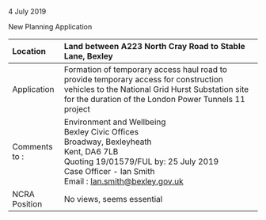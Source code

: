 4 July 2019

New Planning Application

| Location          | Land between A223 North Cray Road to Stable Lane, Bexley                                                                                                                                                                                    |
| :---------------- | :------------------------------------------------------------------------------------------------------------------------------------------------------------------------------------------------------------------------------------------ |
| Application       | Formation of temporary access haul road to provide temporary access for construction vehicles to the National Grid Hurst Substation site for the duration of the London Power Tunnels 11 project                                            |
| Comments <br>to : | Environment and Wellbeing <br>Bexley Civic Offices <br>Broadway, Bexleyheath <br>Kent, DA6 7LB <br>Quoting 19/01579/FUL by: 25 July 2019 <br>Case Officer - Ian Smith <br>Email : [Ian.smith@bexley.gov.uk](mailto:Ian.smith@bexley.gov.uk) |
| NCRA Position     | No views, seems essential                                                                                                                                                                                                                   |
